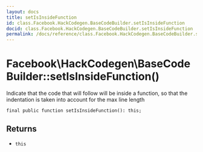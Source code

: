 ```yaml
---
layout: docs
title: setIsInsideFunction
id: class.Facebook.HackCodegen.BaseCodeBuilder.setIsInsideFunction
docid: class.Facebook.HackCodegen.BaseCodeBuilder.setIsInsideFunction
permalink: /docs/reference/class.Facebook.HackCodegen.BaseCodeBuilder.setIsInsideFunction.md
---
```

# Facebook\\HackCodegen\\BaseCodeBuilder::setIsInsideFunction()




Indicate that the code that will follow will be inside a function, so that
the indentation is taken into account for the max line length




``` Hack
final public function setIsInsideFunction(): this;
```




## Returns




+ ` this `